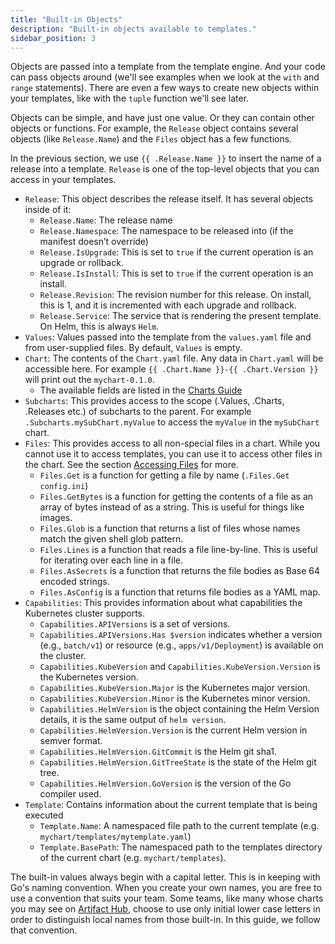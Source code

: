 ```yaml
---
title: "Built-in Objects"
description: "Built-in objects available to templates."
sidebar_position: 3
---
```


Objects are passed into a template from the template engine. And your code can
pass objects around (we'll see examples when we look at the `with` and `range`
statements). There are even a few ways to create new objects within your
templates, like with the `tuple` function we'll see later.

Objects can be simple, and have just one value. Or they can contain other
objects or functions. For example, the `Release` object contains several objects
(like `Release.Name`) and the `Files` object has a few functions.

In the previous section, we use `{{ .Release.Name }}` to insert the name of a
release into a template. `Release` is one of the top-level objects that you can
access in your templates.

- `Release`: This object describes the release itself. It has several objects
  inside of it:
  - `Release.Name`: The release name
  - `Release.Namespace`: The namespace to be released into (if the manifest
    doesn’t override)
  - `Release.IsUpgrade`: This is set to `true` if the current operation is an
    upgrade or rollback.
  - `Release.IsInstall`: This is set to `true` if the current operation is an
    install.
  - `Release.Revision`: The revision number for this release. On install, this
    is 1, and it is incremented with each upgrade and rollback.
  - `Release.Service`: The service that is rendering the present template. On
    Helm, this is always `Helm`.
- `Values`: Values passed into the template from the `values.yaml` file and from
  user-supplied files. By default, `Values` is empty.
- `Chart`: The contents of the `Chart.yaml` file. Any data in `Chart.yaml` will
  be accessible here. For example `{{ .Chart.Name }}-{{ .Chart.Version }}` will
  print out the `mychart-0.1.0`.
  - The available fields are listed in the [Charts Guide](../topics/charts.md#the-chartyaml-file)
- `Subcharts`: This provides access to the scope (.Values, .Charts, .Releases etc.)
  of subcharts to the parent. For example `.Subcharts.mySubChart.myValue` to access
  the `myValue` in the `mySubChart` chart.
- `Files`: This provides access to all non-special files in a chart. While you
  cannot use it to access templates, you can use it to access other files in the
  chart. See the section [Accessing Files](accessing_files.md) for more.
  - `Files.Get` is a function for getting a file by name (`.Files.Get
    config.ini`)
  - `Files.GetBytes` is a function for getting the contents of a file as an
    array of bytes instead of as a string. This is useful for things like
    images.
  - `Files.Glob` is a function that returns a list of files whose names match
    the given shell glob pattern.
  - `Files.Lines` is a function that reads a file line-by-line. This is useful
    for iterating over each line in a file.
  - `Files.AsSecrets` is a function that returns the file bodies as Base 64
    encoded strings.
  - `Files.AsConfig` is a function that returns file bodies as a YAML map.
- `Capabilities`: This provides information about what capabilities the
  Kubernetes cluster supports.
  - `Capabilities.APIVersions` is a set of versions.
  - `Capabilities.APIVersions.Has $version` indicates whether a version (e.g.,
    `batch/v1`) or resource (e.g., `apps/v1/Deployment`) is available on the
    cluster.
  - `Capabilities.KubeVersion` and `Capabilities.KubeVersion.Version` is the
    Kubernetes version.
  - `Capabilities.KubeVersion.Major` is the Kubernetes major version.
  - `Capabilities.KubeVersion.Minor` is the Kubernetes minor version.
  - `Capabilities.HelmVersion` is the object containing the Helm Version details, it is the same output of `helm version`.
  - `Capabilities.HelmVersion.Version` is the current Helm version in semver format.
  - `Capabilities.HelmVersion.GitCommit` is the Helm git sha1.
  - `Capabilities.HelmVersion.GitTreeState` is the state of the Helm git tree.
  - `Capabilities.HelmVersion.GoVersion` is the version of the Go compiler used.
- `Template`: Contains information about the current template that is being
  executed
  - `Template.Name`: A namespaced file path to the current template (e.g.
    `mychart/templates/mytemplate.yaml`)
  - `Template.BasePath`: The namespaced path to the templates directory of the current
    chart (e.g. `mychart/templates`).

The built-in values always begin with a capital letter. This is in keeping with
Go's naming convention. When you create your own names, you are free to use a
convention that suits your team. Some teams, like many whose charts you may see
on [Artifact Hub](https://artifacthub.io/packages/search?kind=0), choose to use
only initial lower case letters in order to distinguish local names from those
built-in. In this guide, we follow that convention.
